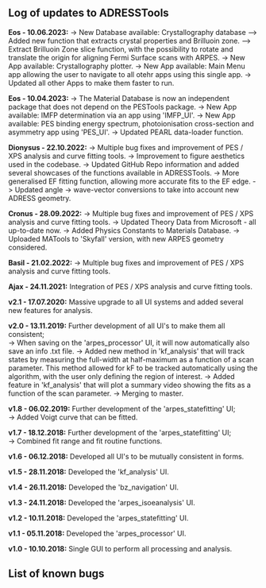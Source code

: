 ## Log of updates to ADRESSTools
**Eos - 10.06.2023:** 
-> New Database available: Crystallography database
--> Added new function that extracts crystal properties and Brilluoin zone.
--> Extract Brilluoin Zone slice function, with the possibility to rotate and translate the origin for aligning Fermi Surface scans with ARPES.
-> New App available: Crystallography plotter.
-> New App available: Main Menu app allowing the user to navigate to all otehr apps using this single app.
-> Updated all other Apps to make them faster to run.

**Eos - 10.04.2023:** 
-> The Material Database is now an independent package that does not depend on the PESTools package.
-> New App available: IMFP determination via an app using 'IMFP_UI'.
-> New App available: PES binding energy spectrum, photoionisation cross-section and asymmetry app using 'PES_UI'.
-> Updated PEARL data-loader function.

**Dionysus - 22.10.2022:** 
-> Multiple bug fixes and improvement of PES / XPS analysis and curve fitting tools.
-> Improvement to figure aesthetics used in the codebase.
-> Updated GitHub Repo information and added several showcases of the functions available in ADRESSTools.
-> More generalised EF fitting function, allowing more accurate fits to the EF edge.
-> Updated angle -> wave-vector conversions to take into account new ADRESS geometry.

**Cronus - 28.09.2022:** 
-> Multiple bug fixes and improvement of PES / XPS analysis and curve fitting tools.
-> Updated Theory Data from Microsoft - all up-to-date now.
-> Added Physics Constants to Materials Database.
-> Uploaded MATools to 'Skyfall' version, with new ARPES geometry considered.

**Basil - 21.02.2022:** 
-> Multiple bug fixes and improvement of PES / XPS analysis and curve fitting tools.

**Ajax - 24.11.2021:** Integration of PES / XPS analysis and curve fitting tools.

**v2.1 - 17.07.2020:** Massive upgrade to all UI systems and added several new features for analysis.

**v2.0 - 13.11.2019:** Further development of all UI's to make them all consistent;  
-> When saving on the 'arpes_processor' UI, it will now automatically also save an info .txt file.
-> Added new method in 'kf_analysis' that will track states by measuring the full-width at half-maximum as a function of a scan parameter. This method allowed for kF to be tracked automatically using the algorithm, with the user only defining the region of interest.
-> Added feature in 'kf_analysis' that will plot a summary video showing the fits as a function of the scan parameter.
-> Merging to master.

**v1.8 - 06.02.2019:** Further development of the 'arpes_statefitting' UI;  
	-> Added Voigt curve that can be fitted.

**v1.7 - 18.12.2018:** Further development of the 'arpes_statefitting' UI;  
	-> Combined fit range and fit routine functions.

**v1.6 - 06.12.2018:** Developed all UI's to be mutually consistent in forms.

**v1.5 - 28.11.2018:** Developed the 'kf_analysis' UI.

**v1.4 - 26.11.2018:** Developed the 'bz_navigation' UI.

**v1.3 - 24.11.2018:** Developed the 'arpes_isoeanalysis' UI.

**v1.2 - 10.11.2018:** Developed the 'arpes_statefitting' UI.

**v1.1 - 05.11.2018:** Developed the 'arpes_processor' UI.

**v1.0 - 10.10.2018:** Single GUI to perform all processing and analysis.

## List of known bugs

